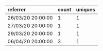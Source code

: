 | referrer          | count | uniques |
| :---------------- | :---- | :------ |
| 26/03/20 20:00:00 | 1     | 1       |
| 27/03/20 20:00:00 | 1     | 1       |
| 29/03/20 20:00:00 | 1     | 1       |
| 06/04/20 20:00:00 | 3     | 1       |